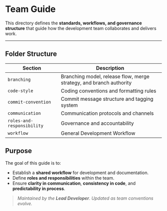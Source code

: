 # Team Guide

This directory defines the **standards, workflows, and governance structure** that guide how the development team collaborates and delivers work.

---

## Folder Structure

| Section | Description |
|---------|-------------|
| `branching` | Branching model, release flow, merge strategy, and branch authority |
| `code-style` | Coding conventions and formatting rules |
| `commit-convention` | Commit message structure and tagging system |
| `communication` | Communication protocols and channels |
| `roles-and-responsibility` |  Governance and accountability |
| `workflow` |  General Development Workflow |

## Purpose

The goal of this guide is to:
- Establish a **shared workflow** for development and documentation.
- Define **roles and responsibilities** within the team.
- Ensure **clarity in communication**, **consistency in code**, and **predictability in process**.


> _Maintained by the **Lead Developer**. Updated as team conventions evolve._

